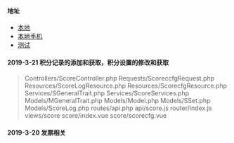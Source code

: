#### 地址
  * [本地](http://www.lrh.com:9527)
  * [本地手机](http://www.lrh.com:9527/mobile)
  * [测试](https://ykosdev.sm0759.com/)


#### 2019-3-21  积分记录的添加和获取，积分设置的修改和获取
>Controllers/ScoreController.php
>Requests/ScoreccfgRequest.php
>Resources/ScoreLogResource.php
>Resources/ScorecfgResource.php
>Services/SGeneralTrait.php
>Services/ScoreServices.php
>Models/MGeneralTrait.php
>Models/Model.php
>Models/SSet.php
>Models/ScoreLog.php
>routes/api.php
>api/score.js
>router/index.js
>views/score
>score/index.vue
>score/scorecfg.vue

#### 2019-3-20 发票相关
